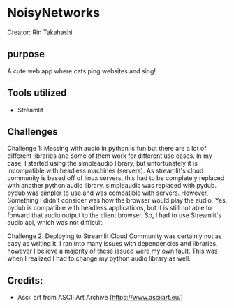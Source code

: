 # NoisyNetworks

Creator: Rin Takahashi

## purpose
A cute web app where cats ping websites and sing!

## Tools utilized
- Streamlit

## Challenges

Challenge 1:
Messing with audio in python is fun but there are a lot of different libraries and some of them work for different use cases. In my case, I started using the simpleaudio library, but unfortunately it is incompatible with headless machines (servers). As streamlit's cloud community is based off of linux servers, this had to be completely replaced with another python audio library. simpleaudio was replaced with pydub. pydub was simpler to use and was compatible with servers. 
However, Something I didn't consider was how the browser would play the audio. Yes, pydub is compatible with headless applications, but it is still not able to forward that audio output to the client browser. 
So, I had to use Streamlit's audio api, which was not difficult.

Challenge 2:
Deploying to Streamlit Cloud Community was certainly not as easy as writing it. I ran into many issues with dependencies and libraries, however I believe a majority of these issued were my own fault.
This was when I realized I had to change my python audio library as well.

## Credits:
- Ascii art from ASCII Art Archive (https://www.asciiart.eu/)
